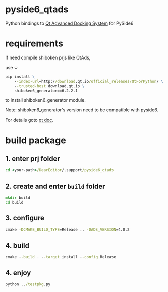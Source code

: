 # pyside6_qtads

Python bindings to [Qt Advanced Docking System](https://github.com/githubuser0xFFFF/Qt-Advanced-Docking-System) for PySide6

# requirements

If need compile shiboken prjs like QtAds,

use ↓
```bat
pip install \
    --index-url=http://download.qt.io/official_releases/QtForPython/ \
    --trusted-host download.qt.io \
    shiboken6_generator==6.2.2.1
```
to install shiboken6_generator module.

Note: shiboken6_generator's version need to be compatible with pyside6.

For details goto [qt doc](https://doc.qt.io/qtforpython/shiboken6/gettingstarted.html).

# build package

## 1. enter prj folder
```bat
cd <your-path>/DearEditor/.support/pyside6_qtads
```

## 2. create and enter `build` folder
```bat
mkdir build
cd build
```

## 3. configure
```bat
cmake -DCMAKE_BUILD_TYPE=Release .. -DADS_VERSION=4.0.2
```

## 4. build
```bat
cmake --build . --target install --config Release
```

## 4. enjoy
```bat
python ../testpkg.py
```